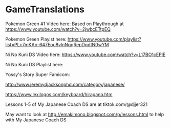 # GameTranslations

Pokemon Green #1 Video here: Based on Playthrough at https://www.youtube.com/watch?v=2jwbcETtpEQ

Pokemon Green Playist here: https://www.youtube.com/playlist?list=PLc7mKAo-647Eou8vlnNqqRepDqdtN0wYM

Ni No Kuni DS Video here: https://www.youtube.com/watch?v=L17BO1cEPlE

Ni No Kuni DS Playlist here:

Yossy's Story Super Famicom: 



http://www.jeremydjacksonphd.com/category/japanese/

https://www.lexilogos.com/keyboard/hiragana.htm

Lessons 1-5 of My Japanese Coach DS are at tiktok.com/@djjer321

May want to look at http://emakimono.blogspot.com/p/lessons.html to help with My Japanese Coach DS



